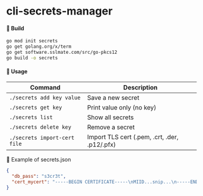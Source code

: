# cli-secrets-manager

#### 🔧 Build

```bash
go mod init secrets
go get golang.org/x/term
go get software.sslmate.com/src/go-pkcs12
go build -o secrets
```
#### 🧪 Usage
| Command                      | Description                                   |
| ---------------------------- | --------------------------------------------- |
| `./secrets add key value`    | Save a new secret                             |
| `./secrets get key`          | Print value only (no key)                     |
| `./secrets list`             | Show all secrets                              |
| `./secrets delete key`       | Remove a secret                               |
| `./secrets import-cert file` | Import TLS cert (.pem, .crt, .der, .p12/.pfx) |

📁 Example of secrets.json
```json
{
  "db_pass": "s3cr3t",
  "cert_mycert": "-----BEGIN CERTIFICATE-----\nMIID...snip...\n-----END CERTIFICATE-----"
}
```
